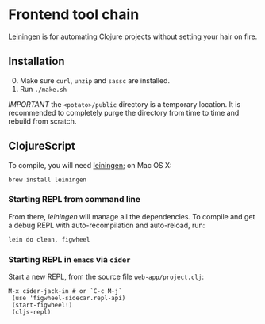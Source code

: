 # Frontend tool chain

[Leiningen](http://leiningen.org) is for automating Clojure projects
without setting your hair on fire.

## Installation

0. Make sure `curl`, `unzip` and `sassc` are installed.
1. Run `./make.sh`

*IMPORTANT* the `<potato>/public` directory is a temporary
 location. It is recommended to completely purge the directory from
 time to time and rebuild from scratch.

## ClojureScript

To compile, you will need [leiningen](http://leiningen.org); on Mac OS X:

    brew install leiningen

### Starting REPL from command line
From there, *leiningen* will manage all the dependencies. To compile
and get a debug REPL with auto-recompilation and auto-reload, run:

    lein do clean, figwheel

### Starting REPL in `emacs` via `cider`
Start a new REPL, from the source file `web-app/project.clj`:

    M-x cider-jack-in # or `C-c M-j`
     (use 'figwheel-sidecar.repl-api)
     (start-figwheel!)
     (cljs-repl)

